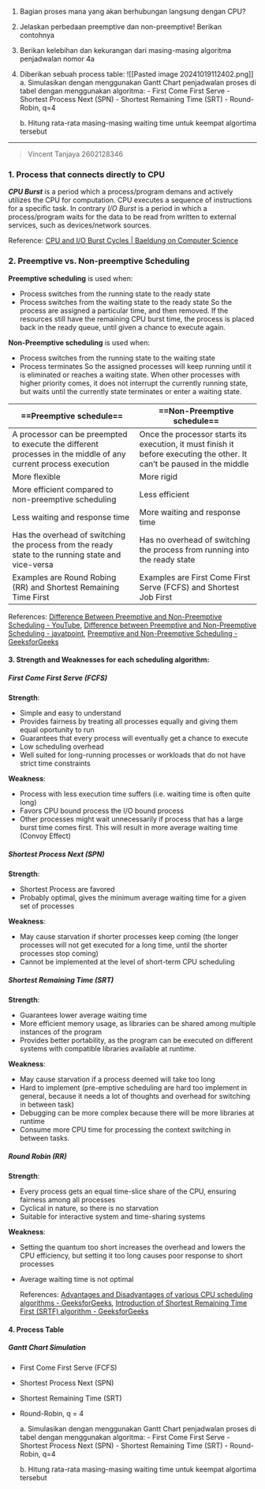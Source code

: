 1. Bagian proses mana yang akan berhubungan langsung dengan CPU?
2. Jelaskan perbedaan preemptive dan non-preemptive! Berikan contohnya
3. Berikan kelebihan dan kekurangan dari masing-masing algoritma penjadwalan nomor 4a
4. Diberikan sebuah process table:
   ![[Pasted image 20241019112402.png]]
   a. Simulasikan dengan menggunakan Gantt Chart penjadwalan proses di tabel dengan menggunakan algoritma:
	   - First Come First Serve
	   - Shortest Process Next (SPN)
	   - Shortest Remaining Time (SRT)
	   - Round-Robin, q=4

   b. Hitung rata-rata masing-masing waiting time untuk keempat algortima tersebut

---

> Vincent Tanjaya
> 2602128346

### 1. Process that **connects directly to CPU** 
***CPU Burst*** is a period which a process/program demans and actively utilizes the CPU for computation. CPU executes a sequence of instructions for a specific task. In contrary *I/O Burst* is a period in which a process/program waits for the data to be read from written to external services, such as devices/network sources.
   
Reference: [CPU and I/O Burst Cycles | Baeldung on Computer Science](https://www.baeldung.com/cs/cpu-io-burst-cycles)

### 2. **Preemptive** vs. **Non-preemptive** Scheduling 
**Preemptive scheduling** is used when:
   - Process switches from the running state to the ready state 
   - Process switches from the waiting state to the ready state
So the process are assigned a particular time, and then removed. If the resources still have the remaining CPU burst time, the process is placed back in the ready queue, until given a chance to execute again.
   
**Non-Preemptive scheduling** is used when:
   - Process switches from the running state to the waiting state
   - Process terminates
So the assigned processes will keep running until it is eliminated or reaches a waiting state. When other processes with higher priority comes, it does not interrupt the currently running state, but waits until the currently state terminates or enter a waiting state.

| ==**Preemptive schedule**==                                                                                    | ==**Non-Preemptive schedule**==                                                                                         |
| -------------------------------------------------------------------------------------------------------------- | ----------------------------------------------------------------------------------------------------------------------- |
| A processor can be preempted to execute the different processes in the middle of any current process execution | Once the processor starts its execution, it must finish it before executing the other. It can’t be paused in the middle |
| More flexible                                                                                                  | More rigid                                                                                                              |
| More efficient compared to non-preemptive scheduling                                                           | Less efficient                                                                                                          |
| Less waiting and response time                                                                                 | More waiting and response time                                                                                          |
| Has the overhead of switching the process from the ready state to the running state and vice-versa             | Has no overhead of switching the process from running into  the ready state                                             |
| Examples are Round Robing (RR) and Shortest Remaining Time First                                               | Examples are First Come First Serve (FCFS) and Shortest Job First                                                       |

   References: [Difference Between Preemptive and Non-Preemptive Scheduling - YouTube](https://www.youtube.com/watch?v=UlpgVptO5Gk), [Difference between Preemptive and Non-Preemptive Scheduling - javatpoint](https://www.javatpoint.com/preemptive-vs-non-preemptive-scheduling), [Preemptive and Non-Preemptive Scheduling - GeeksforGeeks](https://www.geeksforgeeks.org/preemptive-and-non-preemptive-scheduling/)

#### 3. **Strength and Weaknesses** for each scheduling algorithm:
##### First Come First Serve (FCFS)
**Strength**:
- Simple and easy to understand
- Provides fairness by treating all processes equally and giving them equal oportunity to run
- Guarantees that every process will eventually get a chance to execute
- Low scheduling overhead
- Well suited for long-running processes or workloads that do not have strict time constraints

**Weakness**:
- Process with less execution time suffers (i.e. waiting time is often quite long)
- Favors CPU bound process the I/O bound process
- Other processes might wait unnecessarily if process that has a large burst time comes first. This will result in more average waiting time (Convoy Effect)

##### Shortest Process Next (SPN)
**Strength**:
- Shortest Process are favored
- Probably optimal, gives the minimum average waiting time for a given set of processes

**Weakness**:
- May cause starvation if shorter processes keep coming (the longer processes will not get executed for a long time, until the shorter processes stop coming)
- Cannot be implemented at the level of short-term CPU scheduling

##### Shortest Remaining Time (SRT)
**Strength**:
- Guarantees lower average waiting time
- More efficient memory usage, as libraries can be shared among multiple instances of the program
- Provides better portability, as the program can be executed on different systems with compatible libraries available at runtime.

**Weakness**:
- May cause starvation if a process deemed will take too long
- Hard to implement (pre-emptive scheduling are hard too implement in general, because it needs a lot of thoughts and overhead for switching in between task)
- Debugging can be more complex because there will be more libraries at runtime
- Consume more CPU time for processing the context switching in between tasks.


##### Round Robin (RR)
**Strength**:
- Every process gets an equal time-slice share of the CPU, ensuring fairness among all processes
- Cyclical in nature, so there is no starvation
- Suitable for interactive system and time-sharing systems

**Weakness**:
- Setting the quantum too short increases the overhead and lowers the CPU efficiency, but setting it too long causes poor response to short processes
- Average waiting time is not optimal
   
   References: [Advantages and Disadvantages of various CPU scheduling algorithms - GeeksforGeeks](https://www.geeksforgeeks.org/advantages-and-disadvantages-of-various-cpu-scheduling-algorithms/), [Introduction of Shortest Remaining Time First (SRTF) algorithm - GeeksforGeeks](https://www.geeksforgeeks.org/introduction-of-shortest-remaining-time-first-srtf-algorithm/)

#### 4. **Process Table** 
##### Gantt Chart Simulation
- First Come First Serve (FCFS)
- Shortest Process Next (SPN)
- Shortest Remaining Time (SRT)
- Round-Robin, q = 4

   a. Simulasikan dengan menggunakan Gantt Chart penjadwalan proses di tabel dengan menggunakan algoritma:
	   - First Come First Serve
	   - Shortest Process Next (SPN)
	   - Shortest Remaining Time (SRT)
	   - Round-Robin, q=4

   b. Hitung rata-rata masing-masing waiting time untuk keempat algortima tersebut